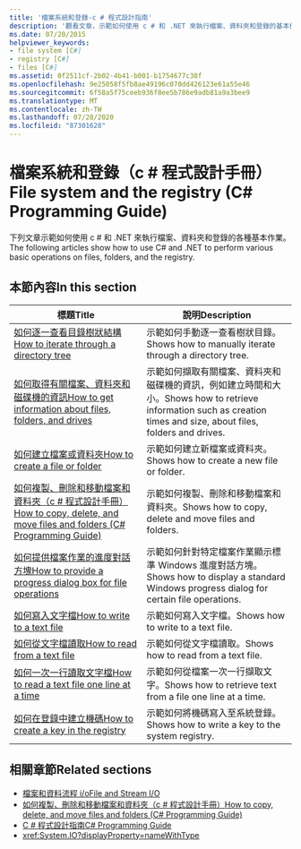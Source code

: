 ```yaml
---
title: '檔案系統和登錄-c # 程式設計指南'
description: '觀看文章，示範如何使用 c # 和 .NET 來執行檔案、資料夾和登錄的基本作業。'
ms.date: 07/20/2015
helpviewer_keywords:
- file system [C#]
- registry [C#]
- files [C#]
ms.assetid: 0f2511cf-2b02-4b41-b001-b1754677c38f
ms.openlocfilehash: 9e25058f5fb8ae49196c070dd426123e61a55e46
ms.sourcegitcommit: 6f58a5f75ceeb936f8ee5b786e9adb81a9a3bee9
ms.translationtype: MT
ms.contentlocale: zh-TW
ms.lasthandoff: 07/28/2020
ms.locfileid: "87301628"
---
```

# <a name="file-system-and-the-registry-c-programming-guide"></a><span data-ttu-id="d996b-103">檔案系統和登錄（c # 程式設計手冊）</span><span class="sxs-lookup"><span data-stu-id="d996b-103">File system and the registry (C# Programming Guide)</span></span>

<span data-ttu-id="d996b-104">下列文章示範如何使用 c # 和 .NET 來執行檔案、資料夾和登錄的各種基本作業。</span><span class="sxs-lookup"><span data-stu-id="d996b-104">The following articles show how to use C# and .NET to perform various basic operations on files, folders, and the registry.</span></span>

## <a name="in-this-section"></a><span data-ttu-id="d996b-105">本節內容</span><span class="sxs-lookup"><span data-stu-id="d996b-105">In this section</span></span>

|<span data-ttu-id="d996b-106">**標題**</span><span class="sxs-lookup"><span data-stu-id="d996b-106">**Title**</span></span>|<span data-ttu-id="d996b-107">**說明**</span><span class="sxs-lookup"><span data-stu-id="d996b-107">**Description**</span></span>|
|---------------|---------------------|
|[<span data-ttu-id="d996b-108">如何逐一查看目錄樹狀結構</span><span class="sxs-lookup"><span data-stu-id="d996b-108">How to iterate through a directory tree</span></span>](how-to-iterate-through-a-directory-tree.md)|<span data-ttu-id="d996b-109">示範如何手動逐一查看樹狀目錄。</span><span class="sxs-lookup"><span data-stu-id="d996b-109">Shows how to manually iterate through a directory tree.</span></span>|
|[<span data-ttu-id="d996b-110">如何取得有關檔案、資料夾和磁碟機的資訊</span><span class="sxs-lookup"><span data-stu-id="d996b-110">How to get information about files, folders, and drives</span></span>](how-to-get-information-about-files-folders-and-drives.md)|<span data-ttu-id="d996b-111">示範如何擷取有關檔案、資料夾和磁碟機的資訊，例如建立時間和大小。</span><span class="sxs-lookup"><span data-stu-id="d996b-111">Shows how to retrieve information such as creation times and size, about files, folders and drives.</span></span>|
|[<span data-ttu-id="d996b-112">如何建立檔案或資料夾</span><span class="sxs-lookup"><span data-stu-id="d996b-112">How to create a file or folder</span></span>](how-to-create-a-file-or-folder.md)|<span data-ttu-id="d996b-113">示範如何建立新檔案或資料夾。</span><span class="sxs-lookup"><span data-stu-id="d996b-113">Shows how to create a new file or folder.</span></span>|
|[<span data-ttu-id="d996b-114">如何複製、刪除和移動檔案和資料夾（c # 程式設計手冊）</span><span class="sxs-lookup"><span data-stu-id="d996b-114">How to copy, delete, and move files and folders (C# Programming Guide)</span></span>](how-to-copy-delete-and-move-files-and-folders.md)|<span data-ttu-id="d996b-115">示範如何複製、刪除和移動檔案和資料夾。</span><span class="sxs-lookup"><span data-stu-id="d996b-115">Shows how to copy, delete and move files and folders.</span></span>|
|[<span data-ttu-id="d996b-116">如何提供檔案作業的進度對話方塊</span><span class="sxs-lookup"><span data-stu-id="d996b-116">How to provide a progress dialog box for file operations</span></span>](how-to-provide-a-progress-dialog-box-for-file-operations.md)|<span data-ttu-id="d996b-117">示範如何針對特定檔案作業顯示標準 Windows 進度對話方塊。</span><span class="sxs-lookup"><span data-stu-id="d996b-117">Shows how to display a standard Windows progress dialog for certain file operations.</span></span>|
|[<span data-ttu-id="d996b-118">如何寫入文字檔</span><span class="sxs-lookup"><span data-stu-id="d996b-118">How to write to a text file</span></span>](how-to-write-to-a-text-file.md)|<span data-ttu-id="d996b-119">示範如何寫入文字檔。</span><span class="sxs-lookup"><span data-stu-id="d996b-119">Shows how to write to a text file.</span></span>|
|[<span data-ttu-id="d996b-120">如何從文字檔讀取</span><span class="sxs-lookup"><span data-stu-id="d996b-120">How to read from a text file</span></span>](how-to-read-from-a-text-file.md)|<span data-ttu-id="d996b-121">示範如何從文字檔讀取。</span><span class="sxs-lookup"><span data-stu-id="d996b-121">Shows how to read from a text file.</span></span>|
|[<span data-ttu-id="d996b-122">如何一次一行讀取文字檔</span><span class="sxs-lookup"><span data-stu-id="d996b-122">How to read a text file one line at a time</span></span>](how-to-read-a-text-file-one-line-at-a-time.md)|<span data-ttu-id="d996b-123">示範如何從檔案一次一行擷取文字。</span><span class="sxs-lookup"><span data-stu-id="d996b-123">Shows how to retrieve text from a file one line at a time.</span></span>|
|[<span data-ttu-id="d996b-124">如何在登錄中建立機碼</span><span class="sxs-lookup"><span data-stu-id="d996b-124">How to create a key in the registry</span></span>](how-to-create-a-key-in-the-registry.md)|<span data-ttu-id="d996b-125">示範如何將機碼寫入至系統登錄。</span><span class="sxs-lookup"><span data-stu-id="d996b-125">Shows how to write a key to the system registry.</span></span>|

## <a name="related-sections"></a><span data-ttu-id="d996b-126">相關章節</span><span class="sxs-lookup"><span data-stu-id="d996b-126">Related sections</span></span>

- [<span data-ttu-id="d996b-127">檔案和資料流程 i/o</span><span class="sxs-lookup"><span data-stu-id="d996b-127">File and Stream I/O</span></span>](../../../standard/io/index.md)
- [<span data-ttu-id="d996b-128">如何複製、刪除和移動檔案和資料夾（c # 程式設計手冊）</span><span class="sxs-lookup"><span data-stu-id="d996b-128">How to copy, delete, and move files and folders (C# Programming Guide)</span></span>](how-to-copy-delete-and-move-files-and-folders.md)
- [<span data-ttu-id="d996b-129">C # 程式設計指南</span><span class="sxs-lookup"><span data-stu-id="d996b-129">C# Programming Guide</span></span>](../index.md)
- <xref:System.IO?displayProperty=nameWithType>
